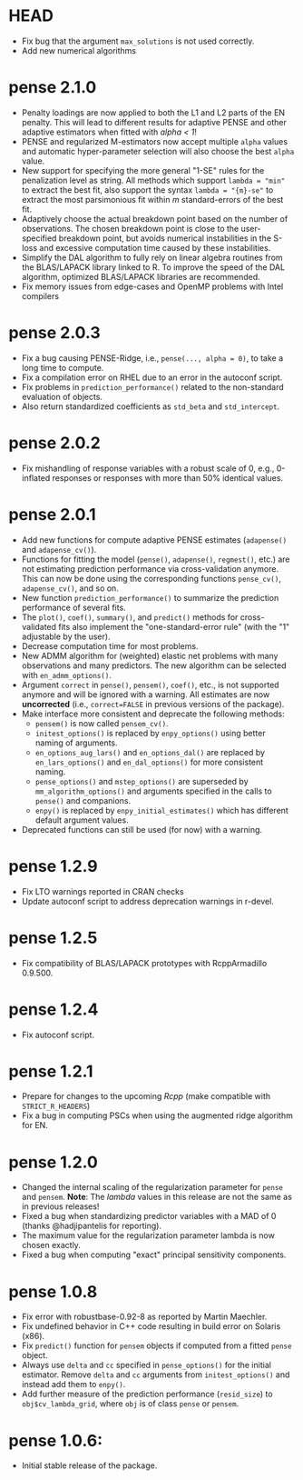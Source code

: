 # HEAD
 * Fix bug that the argument `max_solutions` is not used correctly.
 * Add new numerical algorithms

# pense 2.1.0
  * Penalty loadings are now applied to both the L1 and L2 parts of the EN penalty.
    This will lead to different results for adaptive PENSE and other adaptive estimators when fitted with *alpha < 1*!
  * PENSE and regularized M-estimators now accept multiple `alpha` values and automatic hyper-parameter selection will also choose the best `alpha` value.
  * New support for specifying the more general "1-SE" rules for the penalization level as string.
    All methods which support `lambda = "min"` to extract the best fit, also support the syntax `lambda = "{m}-se"` to extract the most parsimonious fit within *m* standard-errors of the best fit.
  * Adaptively choose the actual breakdown point based on the number of observations. 
    The chosen breakdown point is close to the user-specified breakdown point, but avoids numerical instabilities in the S-loss and excessive computation time caused by these instabilities.
  * Simplify the DAL algorithm to fully rely on linear algebra routines from the BLAS/LAPACK library linked to R.
    To improve the speed of the DAL algorithm, optimized BLAS/LAPACK libraries are recommended.
  * Fix memory issues from edge-cases and OpenMP problems with Intel compilers

# pense 2.0.3
  * Fix a bug causing PENSE-Ridge, i.e., `pense(..., alpha = 0)`, to take a long time to compute.
  * Fix a compilation error on RHEL due to an error in the autoconf script.
  * Fix problems in `prediction_performance()` related to the non-standard evaluation of objects.
  * Also return standardized coefficients as `std_beta` and `std_intercept`.
# pense 2.0.2
  * Fix mishandling of response variables with a robust scale of 0, e.g., 0-inflated responses or responses with more than 50% identical values.
# pense 2.0.1
  * Add new functions for compute adaptive PENSE estimates (`adapense()` and `adapense_cv()`).
  * Functions for fitting the model (`pense()`, `adapense()`, `regmest()`, etc.) are not estimating prediction performance via cross-validation anymore.
    This can now be done using the corresponding functions `pense_cv()`, `adapense_cv()`, and so on.
  * New function `prediction_performance()` to summarize the prediction performance of several fits.
  * The `plot()`, `coef()`, `summary()`, and `predict()` methods for cross-validated fits also implement the "one-standard-error rule" (with the "1" adjustable by the user).
  * Decrease computation time for most problems.
  * New ADMM algorithm for (weighted) elastic net problems with many observations and many predictors.
    The new algorithm can be selected with `en_admm_options()`.
  * Argument `correct` in `pense()`, `pensem()`, `coef()`, etc., is not supported anymore and will be ignored with a warning.
    All estimates are now **uncorrected** (i.e., `correct=FALSE` in previous versions of the package).
  * Make interface more consistent and deprecate the following methods:
    - `pensem()` is now called `pensem_cv()`.
    - `initest_options()` is replaced by `enpy_options()` using better naming of arguments.
    - `en_options_aug_lars()` and `en_options_dal()` are replaced by `en_lars_options()` and `en_dal_options()` for more consistent naming.
    - `pense_options()` and `mstep_options()` are superseded by `mm_algorithm_options()` and arguments specified in the calls to `pense()` and companions.
    - `enpy()` is replaced by `enpy_initial_estimates()` which has different default argument values.
  * Deprecated functions can still be used (for now) with a warning.

# pense 1.2.9
  * Fix LTO warnings reported in CRAN checks
  * Update autoconf script to address deprecation warnings in r-devel.

# pense 1.2.5
  * Fix compatibility of BLAS/LAPACK prototypes with RcppArmadillo 0.9.500.

# pense 1.2.4
  * Fix autoconf script.

# pense 1.2.1
  * Prepare for changes to the upcoming _Rcpp_ (make compatible with `STRICT_R_HEADERS`)
  * Fix a bug in computing PSCs when using the augmented ridge algorithm for EN.

# pense 1.2.0
  * Changed the internal scaling of the regularization parameter for `pense` and `pensem`.
    **Note**: The _lambda_ values in this release are not the same as in previous releases!
  * Fixed a bug when standardizing predictor variables with a MAD of 0 (thanks @hadjipantelis for reporting).
  * The maximum value for the regularization parameter lambda is now chosen exactly.
  * Fixed a bug when computing "exact" principal sensitivity components.
# pense 1.0.8
  * Fix error with robustbase-0.92-8 as reported by Martin Maechler.
  * Fix undefined behavior in C++ code resulting in build error on Solaris (x86).
  * Fix `predict()` function for `pensem` objects if computed from a fitted `pense` object.
  * Always use `delta` and `cc` specified in `pense_options()` for the initial estimator. Remove `delta` and `cc` arguments from `initest_options()` and instead add them to `enpy()`.
  * Add further measure of the prediction performance (`resid_size`) to `obj$cv_lambda_grid`, where `obj` is of class `pense` or `pensem`.
# pense 1.0.6:
  * Initial stable release of the package.
